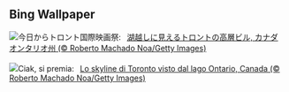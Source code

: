 ## Bing Wallpaper
![](https://www.bing.com/th?id=OHR.TIFF2024_JA-JP6140620870_UHD.jpg&w=1000)今日からトロント国際映画祭:&nbsp;&ensp;[湖越しに見えるトロントの高層ビル, カナダ オンタリオ州 (© Roberto Machado Noa/Getty Images)](https://www.bing.com/th?id=OHR.TIFF2024_JA-JP6140620870_UHD.jpg)
<br><br/>
![](https://www.bing.com/th?id=OHR.TIFF2024_IT-IT6965030073_UHD.jpg&w=1000)Ciak, si premia:&nbsp;&ensp;[Lo skyline di Toronto visto dal lago Ontario, Canada (© Roberto Machado Noa/Getty Images)](https://www.bing.com/th?id=OHR.TIFF2024_IT-IT6965030073_UHD.jpg)
<br><br/>
